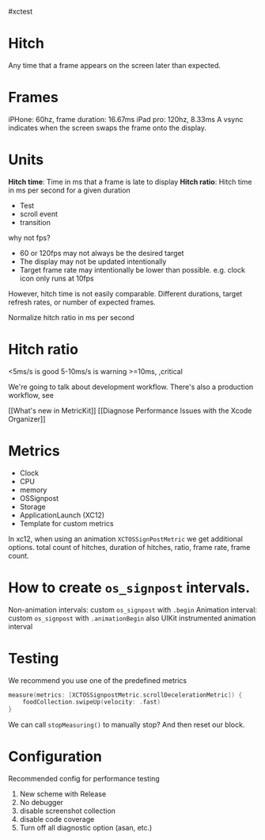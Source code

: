 #xctest 

# Hitch

Any time that a frame appears on the screen later than expected.

# Frames
iPHone: 60hz, frame duration: 16.67ms
iPad pro: 120hz, 8.33ms
A vsync indicates when the screen swaps the frame onto the display.

# Units

**Hitch time**: Time in ms that a frame is late to display
**Hitch ratio**: Hitch time in ms per second for a given duration

* Test
* scroll event
* transition

why not fps?

* 60 or 120fps may not always be the desired target
* The display may not be updated intentionally
* Target frame rate may intentionally be lower than possible.  e.g. clock icon only runs at 10fps

However, hitch time is not easily comparable.  Different durations, target refresh rates, or number of expected frames.

Normalize hitch ratio in ms per second

# Hitch ratio
<5ms/s is good
5-10ms/s is warning
\>=10ms, ,critical

We're going to talk about development workflow.  There's also a production workflow, see

[[What's new in MetricKit]]
[[Diagnose Performance Issues with the Xcode Organizer]]

# Metrics
* Clock
* CPU
* memory
* OSSignpost
* Storage
* ApplicationLaunch (XC12)
* Template for custom metrics

In xc12, when using an animation `XCTOSSignPostMetric` we get additional options.  total count of hitches, duration of hitches, ratio, frame rate, frame count.

# How to create `os_signpost` intervals.

Non-animation intervals: custom `os_signpost` with `.begin`
Animation interval: custom `os_signpost` with `.animationBegin`
also UIKit instrumented animation interval

# Testing

We recommend you use one of the predefined metrics

```swift
measure(metrics: [XCTOSSignpostMetric.scrollDecelerationMetric]) {
	foodCollection.swipeUp(velocity: .fast)
}
```

We can call `stopMeasuring()` to manually stop?  And then reset our block.

# Configuration

Recommended config for performance testing

1.  New scheme with Release
2.  No debugger
3.  disable screenshot collection
4.  disable code coverage
5.  Turn off all diagnostic option (asan, etc.)


